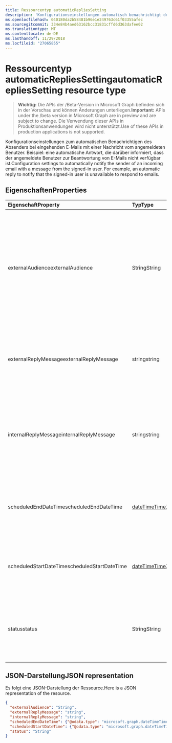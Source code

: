 ```yaml
---
title: Ressourcentyp automaticRepliesSetting
description: 'Konfigurationseinstellungen automatisch benachrichtigt den Absender einer eingehenden e-Mail mit einer Nachricht aus der '
ms.openlocfilehash: 040180da2b58481b96e1e249763c61f03355afec
ms.sourcegitcommit: 334e84b4aed63162bcc31831cffd6d363dafee02
ms.translationtype: MT
ms.contentlocale: de-DE
ms.lasthandoff: 11/29/2018
ms.locfileid: "27065855"
---
```

# <a name="automaticrepliessetting-resource-type"></a><span data-ttu-id="9358b-103">Ressourcentyp automaticRepliesSetting</span><span class="sxs-lookup"><span data-stu-id="9358b-103">automaticRepliesSetting resource type</span></span>

> <span data-ttu-id="9358b-104">**Wichtig:** Die APIs der /Beta-Version in Microsoft Graph befinden sich in der Vorschau und können Änderungen unterliegen.</span><span class="sxs-lookup"><span data-stu-id="9358b-104">**Important:** APIs under the /beta version in Microsoft Graph are in preview and are subject to change.</span></span> <span data-ttu-id="9358b-105">Die Verwendung dieser APIs in Produktionsanwendungen wird nicht unterstützt.</span><span class="sxs-lookup"><span data-stu-id="9358b-105">Use of these APIs in production applications is not supported.</span></span>

<span data-ttu-id="9358b-p102">Konfigurationseinstellungen zum automatischen Benachrichtigen des Absenders bei eingehenden E-Mails mit einer Nachricht vom angemeldeten Benutzer. Beispiel: eine automatische Antwort, die darüber informiert, dass der angemeldete Benutzer zur Beantwortung von E-Mails nicht verfügbar ist.</span><span class="sxs-lookup"><span data-stu-id="9358b-p102">Configuration settings to automatically notify the sender of an incoming email with a message from the signed-in user. For example, an automatic reply to notify that the signed-in user is unavailable to respond to emails.</span></span> 


## <a name="properties"></a><span data-ttu-id="9358b-108">Eigenschaften</span><span class="sxs-lookup"><span data-stu-id="9358b-108">Properties</span></span>
| <span data-ttu-id="9358b-109">Eigenschaft</span><span class="sxs-lookup"><span data-stu-id="9358b-109">Property</span></span>     | <span data-ttu-id="9358b-110">Typ</span><span class="sxs-lookup"><span data-stu-id="9358b-110">Type</span></span>   |<span data-ttu-id="9358b-111">Beschreibung</span><span class="sxs-lookup"><span data-stu-id="9358b-111">Description</span></span>|
|:---------------|:--------|:----------|
|<span data-ttu-id="9358b-112">externalAudience</span><span class="sxs-lookup"><span data-stu-id="9358b-112">externalAudience</span></span>|<span data-ttu-id="9358b-113">String</span><span class="sxs-lookup"><span data-stu-id="9358b-113">String</span></span>| <span data-ttu-id="9358b-p103">Die Zielgruppe außerhalb der Organisation des angemeldeten Benutzers, der **ExternalReplyMessage** erhält, wenn **Status** `AlwaysEnabled` oder `Scheduled` ist. Mögliche Werte: `none`, `contactsOnly`, `all`.</span><span class="sxs-lookup"><span data-stu-id="9358b-p103">The set of audience external to the signed-in user's organization who will receive the **ExternalReplyMessage**, if **Status** is `AlwaysEnabled` or `Scheduled`. Possible values are: `none`, `contactsOnly`, `all`.</span></span>|
|<span data-ttu-id="9358b-116">externalReplyMessage</span><span class="sxs-lookup"><span data-stu-id="9358b-116">externalReplyMessage</span></span>|<span data-ttu-id="9358b-117">string</span><span class="sxs-lookup"><span data-stu-id="9358b-117">string</span></span>|<span data-ttu-id="9358b-118">Die automatische Antwort an die angegebene externe Zielgruppe, wenn **Status** `AlwaysEnabled` oder `Scheduled` ist.</span><span class="sxs-lookup"><span data-stu-id="9358b-118">The automatic reply to send to the specified external audience, if **Status** is `AlwaysEnabled` or `Scheduled`.</span></span>|
|<span data-ttu-id="9358b-119">internalReplyMessage</span><span class="sxs-lookup"><span data-stu-id="9358b-119">internalReplyMessage</span></span>|<span data-ttu-id="9358b-120">string</span><span class="sxs-lookup"><span data-stu-id="9358b-120">string</span></span>|<span data-ttu-id="9358b-121">Die automatische Antwort an die interne Zielgruppe in der Organisation des angemeldeten Benutzers, wenn **Status** `AlwaysEnabled` oder `Scheduled` ist.</span><span class="sxs-lookup"><span data-stu-id="9358b-121">The automatic reply to send to the audience internal to the signed-in user's organization, if **Status** is `AlwaysEnabled` or `Scheduled`.</span></span> |
|<span data-ttu-id="9358b-122">scheduledEndDateTime</span><span class="sxs-lookup"><span data-stu-id="9358b-122">scheduledEndDateTime</span></span>|[<span data-ttu-id="9358b-123">dateTimeTimeZone</span><span class="sxs-lookup"><span data-stu-id="9358b-123">dateTimeTimeZone</span></span>](datetimetimezone.md)|<span data-ttu-id="9358b-124">Datum und Uhrzeit, die zum Beenden der automatischen Antworten festgelegt werden, wenn **Status** auf `Scheduled` gesetzt ist.</span><span class="sxs-lookup"><span data-stu-id="9358b-124">The date and time that automatic replies are set to end, if **Status** is set to `Scheduled`.</span></span> |
|<span data-ttu-id="9358b-125">scheduledStartDateTime</span><span class="sxs-lookup"><span data-stu-id="9358b-125">scheduledStartDateTime</span></span>|[<span data-ttu-id="9358b-126">dateTimeTimeZone</span><span class="sxs-lookup"><span data-stu-id="9358b-126">dateTimeTimeZone</span></span>](datetimetimezone.md)|<span data-ttu-id="9358b-127">Datum und Uhrzeit, die für den Beginn der automatischen Antworten festgelegt werden, wenn **Status** auf `Scheduled` gesetzt ist.</span><span class="sxs-lookup"><span data-stu-id="9358b-127">The date and time that automatic replies are set to begin, if **Status** is set to `Scheduled`.</span></span>|
|<span data-ttu-id="9358b-128">status</span><span class="sxs-lookup"><span data-stu-id="9358b-128">status</span></span>|<span data-ttu-id="9358b-129">String</span><span class="sxs-lookup"><span data-stu-id="9358b-129">String</span></span>|<span data-ttu-id="9358b-p104">Konfigurationensstatus für automatische Antworten. Mögliche Werte: `disabled`, `alwaysEnabled`, `scheduled`.</span><span class="sxs-lookup"><span data-stu-id="9358b-p104">Configurations status for automatic replies. Possible values are: `disabled`, `alwaysEnabled`, `scheduled`.</span></span>|

## <a name="json-representation"></a><span data-ttu-id="9358b-132">JSON-Darstellung</span><span class="sxs-lookup"><span data-stu-id="9358b-132">JSON representation</span></span>

<span data-ttu-id="9358b-133">Es folgt eine JSON-Darstellung der Ressource.</span><span class="sxs-lookup"><span data-stu-id="9358b-133">Here is a JSON representation of the resource.</span></span>

<!-- {
  "blockType": "resource",
  "optionalProperties": [

  ],
  "@odata.type": "microsoft.graph.automaticRepliesSetting"
}-->

```json
{
  "externalAudience": "String",
  "externalReplyMessage": "string",
  "internalReplyMessage": "string",
  "scheduledEndDateTime": {"@odata.type": "microsoft.graph.dateTimeTimeZone"},
  "scheduledStartDateTime": {"@odata.type": "microsoft.graph.dateTimeTimeZone"},
  "status": "String"
}

```

<!-- uuid: 8fcb5dbc-d5aa-4681-8e31-b001d5168d79
2015-10-25 14:57:30 UTC -->
<!-- {
  "type": "#page.annotation",
  "description": "automaticRepliesSetting resource",
  "keywords": "",
  "section": "documentation",
  "tocPath": ""
}-->